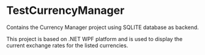 # TestCurrencyManager
Contains the Currency Manager project using SQLITE database as backend.

This project is based on .NET WPF platform and is used to display the current exchange rates for the listed currencies.
